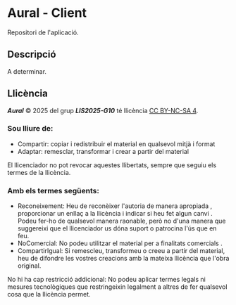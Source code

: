 # Aural - Client

Repositori de l'aplicació.

## Descripció

A determinar.

## Llicència

***Aural*** © 2025 del grup ***LIS2025-G10*** té llicència [CC BY-NC-SA 4](https://creativecommons.org/licenses/by-nc-sa/4.0).

### Sou lliure de:
- Compartir: copiar i redistribuir el material en qualsevol mitjà i format
- Adaptar: remesclar, transformar i crear a partir del material 

El llicenciador no pot revocar aquestes llibertats, sempre que seguiu els termes de la llicència.

### Amb els termes següents:
- Reconeixement: Heu de reconèixer l'autoria de manera apropiada , proporcionar un enllaç a la llicència i indicar si heu fet algun canvi . Podeu fer-ho de qualsevol manera raonable, però no d'una manera que suggereixi que el llicenciador us dóna suport o patrocina l'ús que en feu.
- NoComercial: No podeu utilitzar el material per a finalitats comercials .
- CompartirIgual: Si remescleu, transformeu o creeu a partir del material, heu de difondre les vostres creacions amb la mateixa llicència que l'obra original.

No hi ha cap restricció addicional: No podeu aplicar termes legals ni mesures tecnològiques que restringeixin legalment a altres de fer qualsevol cosa que la llicència permet.
